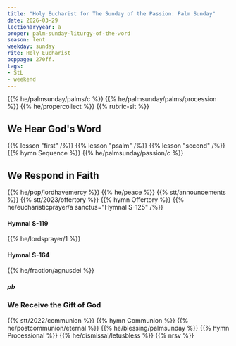 ```yaml
---
title: "Holy Eucharist for The Sunday of the Passion: Palm Sunday"
date: 2026-03-29
lectionaryyear: a
proper: palm-sunday-liturgy-of-the-word
season: lent
weekday: sunday
rite: Holy Eucharist
bcppage: 270ff.
tags:
- StL
- weekend
---
```

{{% he/palmsunday/palms/c %}}
{{% he/palmsunday/palms/procession %}}
{{% he/propercollect %}}
{{% rubric-sit %}}
## We Hear God's Word
{{% lesson "first" /%}}
{{% lesson "psalm" /%}}
{{% lesson "second" /%}}
{{% hymn Sequence %}}
{{% he/palmsunday/passion/c %}}
## We Respond in Faith
{{% he/pop/lordhavemercy %}}
{{% he/peace %}}
{{% stt/announcements %}}
{{% stt/2023/offertory %}}
{{% hymn Offertory %}}
{{% he/eucharisticprayer/a sanctus="Hymnal S-125" /%}}
#### Hymnal S-119
{{% he/lordsprayer/1 %}}
#### Hymnal S-164
{{% he/fraction/agnusdei %}}
##### pb
### We Receive the Gift of God
{{% stt/2022/communion %}}
{{% hymn Communion %}}
{{% he/postcommunion/eternal %}}
{{% he/blessing/palmsunday %}}
{{% hymn Processional %}}
{{% he/dismissal/letusbless %}}
{{% nrsv %}}

